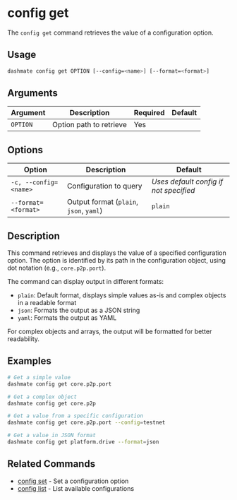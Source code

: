 # config get

The `config get` command retrieves the value of a configuration option.

## Usage

```bash
dashmate config get OPTION [--config=<name>] [--format=<format>]
```

## Arguments

| Argument | Description | Required | Default |
|----------|-------------|----------|--------|
| `OPTION` | Option path to retrieve | Yes | |

## Options

| Option | Description | Default |
|--------|-------------|--------|
| `-c, --config=<name>` | Configuration to query | *Uses default config if not specified* |
| `--format=<format>` | Output format (`plain`, `json`, `yaml`) | `plain` |

## Description

This command retrieves and displays the value of a specified configuration option.
The option is identified by its path in the configuration object, using dot notation (e.g., `core.p2p.port`).

The command can display output in different formats:
- `plain`: Default format, displays simple values as-is and complex objects in a readable format
- `json`: Formats the output as a JSON string
- `yaml`: Formats the output as YAML

For complex objects and arrays, the output will be formatted for better readability.

## Examples

```bash
# Get a simple value
dashmate config get core.p2p.port

# Get a complex object
dashmate config get core.p2p

# Get a value from a specific configuration
dashmate config get core.p2p.port --config=testnet

# Get a value in JSON format
dashmate config get platform.drive --format=json
```

## Related Commands

- [config set](./set.md) - Set a configuration option
- [config list](./list.md) - List available configurations
